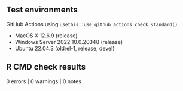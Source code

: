 ## Test environments

GitHub Actions using `usethis::use_github_actions_check_standard()`

* MacOS X 12.6.9 (release)
* Windows Server 2022 10.0.20348 (release)
* Ubuntu 22.04.3 (oldrel-1, release, devel)

## R CMD check results

0 errors | 0 warnings | 0 notes
